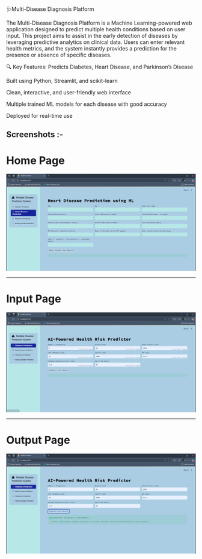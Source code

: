 🩺Multi-Disease Diagnosis Platform

The Multi-Disease Diagnosis Platform is a Machine Learning-powered web application designed to predict multiple health conditions based on user input. This project aims to assist in the early detection of diseases by leveraging predictive analytics on clinical data. Users can enter relevant health metrics, and the system instantly provides a prediction for the presence or absence of specific diseases.

🔍 Key Features:
Predicts Diabetes, Heart Disease, and Parkinson’s Disease

Built using Python, Streamlit, and scikit-learn

Clean, interactive, and user-friendly web interface

Multiple trained ML models for each disease with good accuracy

Deployed for real-time use

## Screenshots :- 
# Home Page
![Home Page](https://github.com/adityakishor1/Multi-Diseases-Diagnosis-Platform/blob/a75ee4366dfa2e72cbc867597cb5d0370d6f2ca6/Screenshots/1home.png)

--------------

# Input Page
![Input Page](https://github.com/adityakishor1/Multi-Diseases-Diagnosis-Platform/blob/e432ea84d9b3bfac026f41c1ac3735ce472e42b0/Screenshots/2input.png)

-----------------

# Output Page
![Output Page](https://github.com/adityakishor1/Multi-Diseases-Diagnosis-Platform/blob/a748b4a5422d2037b344e0b9ac4dddbc2c42e2ed/Screenshots/3output.png)
